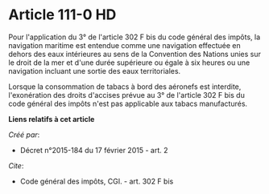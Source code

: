 # Article 111-0 HD

Pour l'application du 3° de l'article 302 F bis du code général des impôts, la navigation maritime est entendue comme une
navigation effectuée en dehors des eaux intérieures au sens de la Convention des Nations unies sur le droit de la mer et
d'une durée supérieure ou égale à six heures ou une navigation incluant une sortie des eaux territoriales.

Lorsque la consommation de tabacs à bord des aéronefs est interdite, l'exonération des droits d'accises prévue au 3° de
l'article 302 F bis du code général des impôts n'est pas applicable aux tabacs manufacturés.

**Liens relatifs à cet article**

_Créé par_:

  - Décret n°2015-184 du 17 février 2015 - art. 2

_Cite_:

  - Code général des impôts, CGI. - art. 302 F bis
